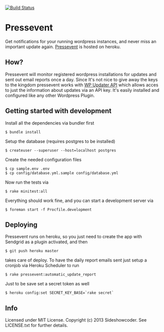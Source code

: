 [![Build Status](https://magnum.travis-ci.com/sideshowcoder/pressevent.png?token=eWqyYZsYyfqua9PJ9ddd&branch=master)](https://magnum.travis-ci.com/sideshowcoder/pressevent)

Pressevent
==========

Get notifications for your running wordpress instances, and never miss an
important update again. [Pressevent](http://pressevent.herokuapp.com) is hosted
on heroku.

How?
----
Pressevent will monitor registered wordpress installations for updates and sent
out email reports once a day. Since It's not nice to give away the keys to the
kingdom pressevent works with [WP Updater
API](http://wordpress.org/plugins/wp-updater-api/) which allows acces to just
the information about updates via an API key. It's easily installed and
configured like any other Wordpress Plugin.

Getting started with development
--------------------------------
Install all the dependencies via bundler first

    $ bundle install

Setup the database (requires postgres to be installed)

    $ createuser --superuser --host=localhost postgres

Create the needed configuration files

    $ cp sample.env .env
    $ cp config/database.yml.sample config/database.yml

Now run the tests via

    $ rake minitest:all

Everything should work fine, and you can start a development server via

    $ foreman start -f Procfile.development

Deploying
---------
Pressevent runs on heroku, so you just need to create the app with Sendgrid as a
plugin activated, and then

    $ git push heroku master

takes care of deploy. To have the daily report emails sent just setup a cronjob
via Heroku Scheduler to run

    $ rake pressevent:automatic_update_report

Just to be save set a secret token as well

    $ heroku config:set SECRET_KEY_BASE=`rake secret`

Info
----
Licensed under MIT License. Copyright (c) 2013 Sideshowcoder. See LICENSE.txt for
further details.
